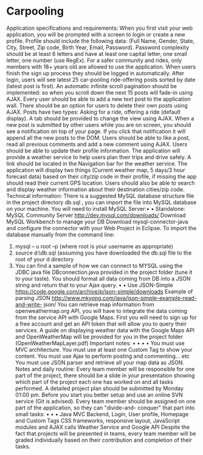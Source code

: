 # Carpooling


Application specifications and requirements:
When you first visit your web application, you will be prompted with a screen to login or create a new
profile.
Profile should include the following data: (Full Name, Gender, State, City, Street, Zip code, Birth Year,
Email, Password).
Password complexity should be at least 6 letters and have at least one capital letter, one small letter,
one number (use RegEx).
For a safer community and rides, only members with 18+ years old are allowed to use the application.
When users finish the sign up process they should be logged in automatically.
After login, users will see latest 25 car-pooling ride-offering posts sorted by date (latest post is first).
An automatic infinite scroll pagination should be implemented: so when you scroll down the next 15
posts will fade-in using AJAX.
Every user should be able to add a new text post to the application wall. There should be an option for
users to delete their own posts using AJAX.
Posts have two types: Asking for a ride, offering a ride (default display). A tab should be provided to
change the view using AJAX.
When a new post is submitted by other users while you are on screen, you should see a notification on
top of your page. If you click that notification it will append all the new posts to the DOM.
Users should be able to like a post, read all previous comments and add a new comment using AJAX.
Users should be able to update their profile information.
The application will provide a weather service to help users plan their trips and drive safely. A link
should be located in the Navigation bar for the weather service.
The application will display two things (Current weather map, 5 days/3 hour forecast data) based on
their city/zip code in their profile, if missing the app should read their current GPS location.
Users should also be able to search and display weather information about their destination cities/zip
code.
Technical information:
There is a suggested MySQL database structure file in the project directory db.sql , you can import the
file into MySQL database on your machine.
You will need to install MySQL Server:•
•
Standalone: MySQL Community Server http://dev.mysql.com/downloads/
Download MySQL Workbench to manage your DB
Download mysql-connector-java and configure the connector with your Web Project in Eclipse.
To import the database manually from the command line:
1. mysql – u root –p (where root is your username as appropriate)
2. source d:\db.sql (assuming you have downloaded the db.sql file to the root of your d directory
3. You can find a sample of how we can connect to MYSQL using the JDBC java file
DBconnection.java provided in the project folder (tune it to your taste).
You should format all data coming from DB into a JSON string and return that to your Ajax query.
•
•
Use JSON-Simple https://code.google.com/archive/p/json-simple/downloads
Example of parsing JSON http://www.mkyong.com/java/json-simple-example-read-and-write-
json/
You can retrieve map information from openweathermap.org API, you will have to integrate the data
coming from the service API with Google Maps. First you will need to sign up for a free account and get
an API token that will allow you to query their services.
A guide on displaying weather data with the Google Maps API and OpenWeatherMap will be provided
for you in the project folder (OpenWeatherMapLayer.pdf)
Important notes:
•
•
•
•
You must use MVC architecture.
You must use at least one Custom Tag to show your content.
You must use Ajax to perform posting and commenting... etc
You must use JSON parser and retrieve all your map data as JSON.
Notes and daily routine:
Every team member will be responsible for one part of the project, there should be a slide in your
presentation showing which part of the project each one has worked on and all tasks performed.
A detailed project plan should be submitted by Monday 01:00 pm.
Before you start you better setup and use an online SVN service (Git is advised).
Every team member should be assigned on one part of the application, so they can "divide-and-
conquer" that part into small tasks:
•
•
•
Java MVC Backend, Login, User profile, Homepage and Custom Tags
CSS frameworks, responsive layout, JavaScript modules and AJAX calls
Weather Service and Google API
Despite the fact that projects will be presented in teams, every team member will be graded individually
based on their contribution and completion of their tasks.
